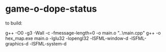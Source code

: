 # game-o-dope-status

to build:

g++ -O0 -g3 -Wall -c -fmessage-length=0 -o main.o "..\\main.cpp" 
g++ -o hex_map.exe main.o -lglu32 -lopengl32 -lSFML-window-d -lSFML-graphics-d -lSFML-system-d
